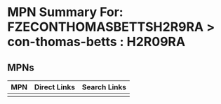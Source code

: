 



# MPN Summary For: FZECONTHOMASBETTSH2R9RA > con-thomas-betts : H2R09RA

## MPNs
  

|MPN|Direct Links|Search Links|
| :--- | :--- | :--- |
||||
